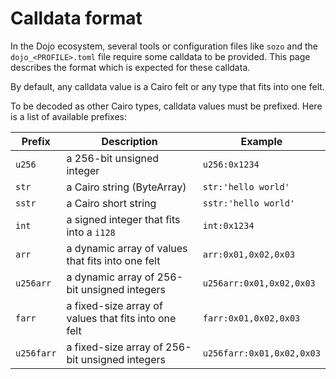# Calldata format

In the Dojo ecosystem, several tools or configuration files like `sozo` and the `dojo_<PROFILE>.toml` file require some calldata to be provided. This page describes the format which is expected for these calldata.

By default, any calldata value is a Cairo felt or any type that fits into one felt.

To be decoded as other Cairo types, calldata values must be prefixed. Here is a list of available prefixes:

| Prefix          | Description      | Example |
| --------------- | ---------------- | ------- |
| `u256`          | a 256-bit unsigned integer | `u256:0x1234` |
| `str`           | a Cairo string (ByteArray) | `str:'hello world'` |
| `sstr`          | a Cairo short string       | `sstr:'hello world'` |
| `int`           | a signed integer that fits into a `i128` | `int:0x1234` |
| `arr`           | a dynamic array of values that fits into one felt | `arr:0x01,0x02,0x03` | 
| `u256arr`       | a dynamic array of 256-bit unsigned integers | `u256arr:0x01,0x02,0x03` |
| `farr`          | a fixed-size array of values that fits into one felt | `farr:0x01,0x02,0x03` |
| `u256farr`      | a fixed-size array of 256-bit unsigned integers | `u256farr:0x01,0x02,0x03` |
